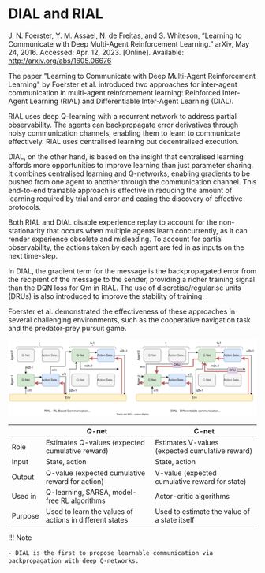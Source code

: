 # DIAL and RIAL 

J. N. Foerster, Y. M. Assael, N. de Freitas, and S. Whiteson, “Learning to Communicate with Deep Multi-Agent Reinforcement Learning.” arXiv, May 24, 2016. Accessed: Apr. 12, 2023. [Online]. Available: http://arxiv.org/abs/1605.06676


<!-- Reinforced Inter-Agent Learning (RIAL) and Differentiable Inter-Agent Learning (DIAL)
The former uses deep Q-learning
agents can backpropagate error derivatives through (noisy) communication channels
this approach uses centralised learning but decentralised execution.
reinforced inter-agent learning (RIAL), uses deep Q-learning [2] with a recurrent network to address partial observability
differentiable inter-agent learning (DIAL), is based on the insight that centralised learning affords more opportunities to improve learning than just parameter sharing.
disable experience replay to account for the non-stationarity that occurs when multiple agents learn concurrently, as it can render experience obsolete and misleading.
to account for partial observability, we feed in the actions u and m taken by each agent as inputs on the next time-step.
in DIAL the gradient term for m is the backpropagated error from the recipient of the message to the sender. Using this inter-agent gradient for training provides a richer training signal than the DQN loss for Qm in RIAL.
discretise/regularise unit (DRU(m_t^a))
combination of centralised learning and Q-networks makes it possible, not only to share parameters but to push gradients from one agent to another through the communication channel. Thus, while RIAL is end-to-end trainable within each agent, DIAL is end-to-end trainable across agents. Letting gradients flow from one agent to another gives them richer feedback, reducing the required amount of learning by trial and error, and easing the discovery of effective protocols.
Both Qu and Qm are trained using DQN with the following two modifications, which were found to be essential for performance. First, we disable experience replay to account for the non-stationarity that occurs when multiple agents learn concurrently, as it can render experience obsolete and misleading. Second, to account for partial observability, we feed in the actions u and m taken by each agent as inputs on the next time-step. Figure 1(a) shows how information flows between agents and the environment, and how Q-values are processed by the action selector in order to produce the action, uta, and message mta. Since this approach treats agents as independent networks, the learning phase is not centralised, even though our problem setting allows it to be. Consequently, the agents are treated exactly the same way during decentralised execution as during learning. -->

The paper "Learning to Communicate with Deep Multi-Agent Reinforcement Learning" by Foerster et al. introduced two approaches for inter-agent communication in multi-agent reinforcement learning: Reinforced Inter-Agent Learning (RIAL) and Differentiable Inter-Agent Learning (DIAL).

RIAL uses deep Q-learning with a recurrent network to address partial observability. The agents can backpropagate error derivatives through noisy communication channels, enabling them to learn to communicate effectively. RIAL uses centralised learning but decentralised execution.

DIAL, on the other hand, is based on the insight that centralised learning affords more opportunities to improve learning than just parameter sharing. It combines centralised learning and Q-networks, enabling gradients to be pushed from one agent to another through the communication channel. This end-to-end trainable approach is effective in reducing the amount of learning required by trial and error and easing the discovery of effective protocols.

Both RIAL and DIAL disable experience replay to account for the non-stationarity that occurs when multiple agents learn concurrently, as it can render experience obsolete and misleading. To account for partial observability, the actions taken by each agent are fed in as inputs on the next time-step.

In DIAL, the gradient term for the message is the backpropagated error from the recipient of the message to the sender, providing a richer training signal than the DQN loss for Qm in RIAL. The use of discretise/regularise units (DRUs) is also introduced to improve the stability of training.

Foerster et al. demonstrated the effectiveness of these approaches in several challenging environments, such as the cooperative navigation task and the predator-prey pursuit game.


![RIAL and DIAL architecture as in paper](https://raw.githubusercontent.com/hasithz/CommRL_docs/9bac5ef021cf74179da8ee82674ef46a5eb3918c/assets/images/DIAL%20and%20RIAL.drawio.svg)



|    | Q-net                                                | C-net                                             |
|----|------------------------------------------------------|---------------------------------------------------|
| Role | Estimates Q-values (expected cumulative reward)      | Estimates V-values (expected cumulative reward)  |
| Input  | State, action                                       | State, action                                     |
| Output | Q-value (expected cumulative reward for action)     | V-value (expected cumulative reward for state)   |
| Used in | Q-learning, SARSA, model-free RL algorithms         | Actor-critic algorithms                          |
| Purpose | Used to learn the values of actions in different states | Used to estimate the value of a state itself  |


!!! Note
    
    - DIAL is the first to propose learnable communication via backpropagation with deep Q-networks.